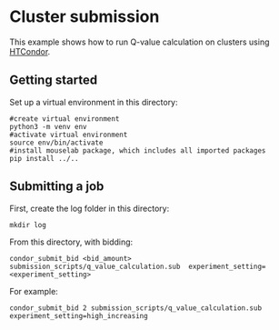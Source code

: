 # Cluster submission

This example shows how to run Q-value calculation on clusters using [HTCondor](https://htcondor.org/).

## Getting started

Set up a virtual environment in this directory:

```
#create virtual environment
python3 -m venv env
#activate virtual environment
source env/bin/activate
#install mouselab package, which includes all imported packages
pip install ../..
```

## Submitting a job

First, create the log folder in this directory:

```
mkdir log
```

From this directory, with bidding:

````
condor_submit_bid <bid_amount> submission_scripts/q_value_calculation.sub  experiment_setting=<experiment_setting>
````

For example:

````
condor_submit_bid 2 submission_scripts/q_value_calculation.sub  experiment_setting=high_increasing
````